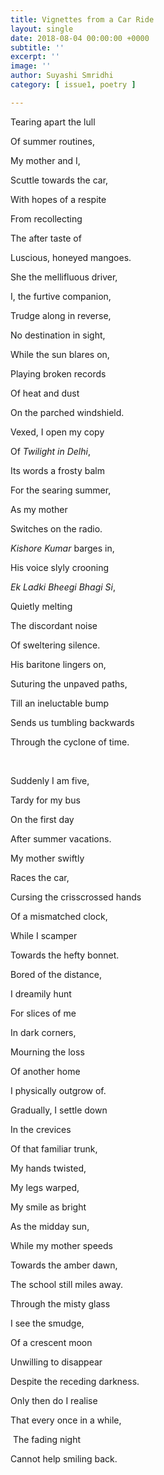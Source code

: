 ```yaml
---
title: Vignettes from a Car Ride
layout: single
date: 2018-08-04 00:00:00 +0000
subtitle: ''
excerpt: ''
image: ''
author: Suyashi Smridhi
category: [ issue1, poetry ]

---
```

Tearing apart the lull

Of summer routines,

My mother and I,

Scuttle towards the car,

With hopes of a respite

From recollecting

The after taste of

Luscious, honeyed mangoes.

She the mellifluous driver,

I, the furtive companion,

Trudge along in reverse,

No destination in sight,

While the sun blares on,

Playing broken records

Of heat and dust

On the parched windshield.

Vexed, I open my copy

Of _Twilight in Delhi_,

Its words a frosty balm

For the searing summer,

As my mother

Switches on the radio.

_Kishore Kumar_ barges in,

His voice slyly crooning

_Ek Ladki Bheegi Bhagi Si_,

Quietly melting 

The discordant noise

Of sweltering silence.

His baritone lingers on,

Suturing the unpaved paths,

Till an ineluctable bump

Sends us tumbling backwards

Through the cyclone of time.

 

Suddenly I am five,

Tardy for my bus

On the first day

After summer vacations.

My mother swiftly

Races the car,

Cursing the crisscrossed hands

Of a mismatched clock,

While I scamper

Towards the hefty bonnet.

Bored of the distance,

I dreamily hunt

For slices of me

In dark corners,

Mourning the loss

Of another home 

I physically outgrow of.

Gradually, I settle down

In the crevices

Of that familiar trunk,

My hands twisted,

My legs warped,

My smile as bright

As the midday sun,

While my mother speeds

Towards the amber dawn,

The school still miles away.

Through the misty glass

I see the smudge,

Of a crescent moon

Unwilling to disappear

Despite the receding darkness.

Only then do I realise

That every once in a while,

 The fading night

Cannot help smiling back.